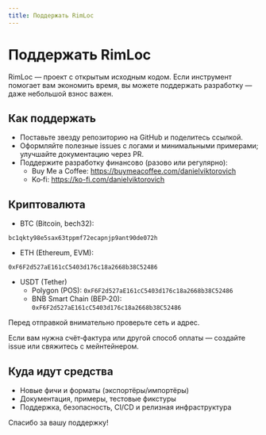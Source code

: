 ```yaml
---
title: Поддержать RimLoc
---
```


# Поддержать RimLoc

RimLoc — проект с открытым исходным кодом. Если инструмент помогает вам экономить время, вы можете поддержать разработку — даже небольшой взнос важен.

## Как поддержать

- Поставьте звезду репозиторию на GitHub и поделитесь ссылкой.
- Оформляйте полезные issues с логами и минимальными примерами; улучшайте документацию через PR.
- Поддержите разработку финансово (разово или регулярно):
  - Buy Me a Coffee: https://buymeacoffee.com/danielviktorovich
  - Ko‑fi: https://ko-fi.com/danielviktorovich

## Криптовалюта

- BTC (Bitcoin, bech32):

```
bc1qkty98e5sax63tppmf72ecapnjp9ant90de072h
```

- ETH (Ethereum, EVM):

```
0xF6F2d527aE161cC5403d176c18a2668b38C52486
```

- USDT (Tether)
  - Polygon (POS): `0xF6F2d527aE161cC5403d176c18a2668b38C52486`
  - BNB Smart Chain (BEP‑20): `0xF6F2d527aE161cC5403d176c18a2668b38C52486`

Перед отправкой внимательно проверьте сеть и адрес.

Если вам нужна счёт‑фактура или другой способ оплаты — создайте issue или свяжитесь с мейнтейнером.

## Куда идут средства

- Новые фичи и форматы (экспортёры/импортёры)
- Документация, примеры, тестовые фикстуры
- Поддержка, безопасность, CI/CD и релизная инфраструктура

Спасибо за вашу поддержку!
